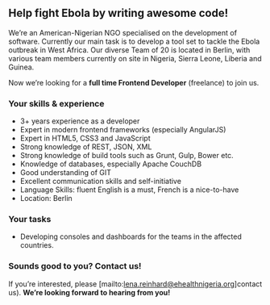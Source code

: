 ## Help fight Ebola by writing awesome code!

We’re an American-Nigerian NGO specialised on the development of software. Currently our main task is to develop a tool set to tackle the Ebola outbreak in West Africa. Our diverse Team of 20 is located in Berlin, with various team members currently on site in Nigeria, Sierra Leone, Liberia and Guinea. 

Now we’re looking for a __full time Frontend Developer__ (freelance) to join us.

### Your skills & experience

- 3+ years experience as a developer
- Expert in modern frontend frameworks (especially AngularJS)
- Expert in HTML5, CSS3 and JavaScript
- Strong knowledge of REST, JSON, XML
- Strong knowledge of build tools such as Grunt, Gulp, Bower etc.
- Knowledge of databases, especially Apache CouchDB
- Good understanding of GIT
- Excellent communication skills and self-initiative
- Language Skills: fluent English is a must, French is a nice-to-have
- Location: Berlin

### Your tasks

- Developing consoles and dashboards for the teams in the affected countries.

### Sounds good to you? Contact us!

If you’re interested, please [mailto:lena.reinhard@ehealthnigeria.org]contact us). __We’re looking forward to hearing from you!__
